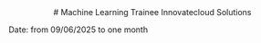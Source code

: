 <center>
# Machine Learning Trainee Innovatecloud Solutions
</center>

Date: from 09/06/2025 to one month
